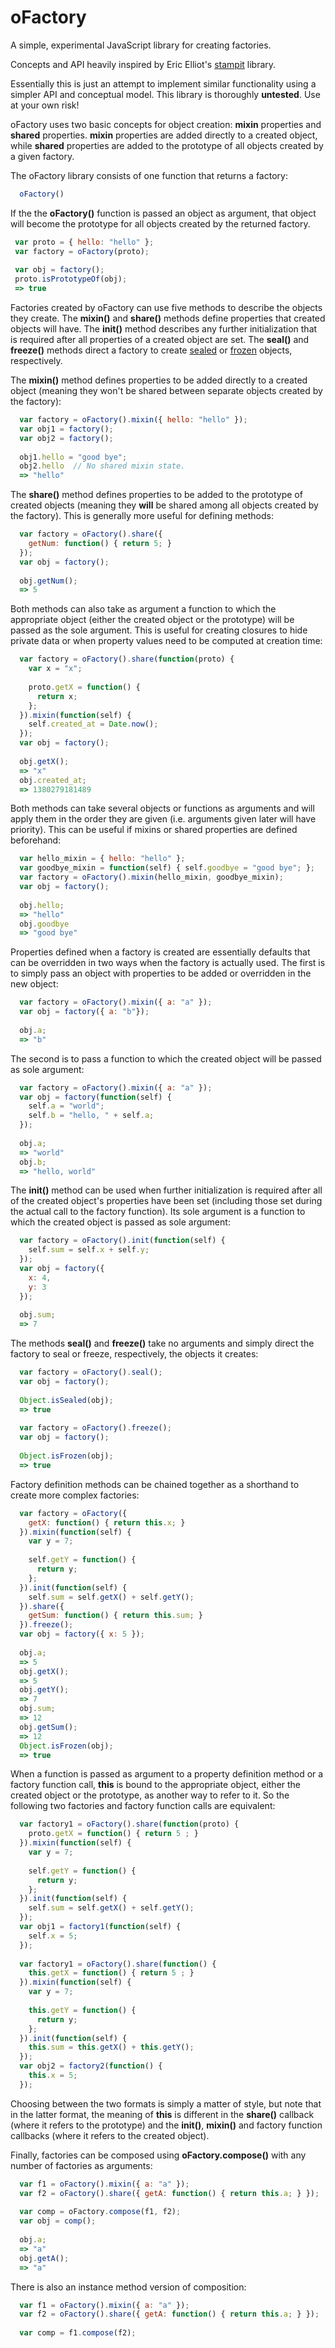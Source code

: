 oFactory
========

A simple, experimental JavaScript library for creating factories.

Concepts and API heavily inspired by Eric Elliot's [stampit](https://github.com/dilvie/stampit) library. 

Essentially this is just an attempt to implement similar functionality using a simpler API and conceptual model. This
library is thoroughly **untested**. Use at your own risk!

oFactory uses two basic concepts for object creation: **mixin** properties and **shared** properties. **mixin** properties
are added directly to a created object, while **shared** properties are added to the prototype of all objects created
by a given factory.

The oFactory library consists of one function that returns a factory: 
```JavaScript
  oFactory()
```

If the the **oFactory()** function is passed an object as argument, that object will become the prototype for all objects
created by the returned factory.
```JavaScript
 var proto = { hello: "hello" };
 var factory = oFactory(proto);
 
 var obj = factory();
 proto.isPrototypeOf(obj);
 => true
```

Factories created by oFactory can use five methods to describe the objects they create. The **mixin()** and **share()**
methods define properties that created objects will have. The **init()** method describes any further initialization
that is required after all properties of a created object are set. The **seal()** and **freeze()** methods direct a 
factory to create 
[sealed](https://developer.mozilla.org/en-US/docs/Web/JavaScript/Reference/Global_Objects/Object/seal) or 
[frozen](https://developer.mozilla.org/en-US/docs/Web/JavaScript/Reference/Global_Objects/Object/freeze) 
objects, respectively.

The **mixin()** method defines properties to be added directly to a created object 
(meaning they won't be shared between separate objects created by the factory):
```JavaScript
  var factory = oFactory().mixin({ hello: "hello" });
  var obj1 = factory();
  var obj2 = factory();
  
  obj1.hello = "good bye";
  obj2.hello  // No shared mixin state.
  => "hello"
```  

The **share()** method defines properties to be added to the prototype of created objects 
(meaning they **will** be shared among all objects created by the factory). This is generally more useful
for defining methods:
```JavaScript
  var factory = oFactory().share({
    getNum: function() { return 5; }
  });
  var obj = factory();
  
  obj.getNum(); 
  => 5
```  
Both methods can also take as argument a function to which the appropriate object (either the created object
or the prototype) will be passed as the sole argument. This is useful for creating closures to hide private data or
when property values need to be computed at creation time:
```JavaScript
  var factory = oFactory().share(function(proto) {
    var x = "x";
    
    proto.getX = function() {
      return x;
    };
  }).mixin(function(self) {
    self.created_at = Date.now();
  });
  var obj = factory();
  
  obj.getX();
  => "x"
  obj.created_at;
  => 1380279181489
```

Both methods can take several objects or functions as arguments and will apply them in the order they are given
(i.e. arguments given later will have priority). This can be useful if mixins or 
shared properties are defined beforehand:
```JavaScript
  var hello_mixin = { hello: "hello" };
  var goodbye_mixin = function(self) { self.goodbye = "good bye"; };
  var factory = oFactory().mixin(hello_mixin, goodbye_mixin);
  var obj = factory();
  
  obj.hello; 
  => "hello"
  obj.goodbye
  => "good bye"
```  

Properties defined when a factory is created are essentially defaults that can
be overridden in two ways when the factory is actually used. The first is to 
simply pass an object with properties to be added or overridden in the new object: 
```JavaScript
  var factory = oFactory().mixin({ a: "a" });
  var obj = factory({ a: "b"});
  
  obj.a;
  => "b"
```

The second is to pass a function to which the created object will be passed as sole argument:
```JavaScript
  var factory = oFactory().mixin({ a: "a" });
  var obj = factory(function(self) {
    self.a = "world";
    self.b = "hello, " + self.a;
  });
  
  obj.a;
  => "world"
  obj.b;
  => "hello, world"
```

The **init()** method can be used when further initialization is required after all of the created object's 
properties have been set (including those set during the actual call to the factory function). Its sole 
argument is a function to which the created object is passed as sole argument:
```JavaScript
  var factory = oFactory().init(function(self) {
    self.sum = self.x + self.y;
  });
  var obj = factory({
    x: 4,
    y: 3
  });
  
  obj.sum;
  => 7
```

The methods **seal()** and **freeze()** take no arguments and simply direct the factory to seal or freeze, respectively,
the objects it creates: 
```JavaScript
  var factory = oFactory().seal();
  var obj = factory();
  
  Object.isSealed(obj);
  => true
  
  var factory = oFactory().freeze();
  var obj = factory();
  
  Object.isFrozen(obj);
  => true
```

Factory definition methods can be chained together as a shorthand to create more complex factories:
```JavaScript
  var factory = oFactory({
    getX: function() { return this.x; }
  }).mixin(function(self) {
    var y = 7;
    
    self.getY = function() {
      return y;
    };
  }).init(function(self) {
    self.sum = self.getX() + self.getY();
  }).share({
    getSum: function() { return this.sum; }
  }).freeze();
  var obj = factory({ x: 5 });
  
  obj.a;
  => 5
  obj.getX();
  => 5
  obj.getY();
  => 7
  obj.sum;
  => 12
  obj.getSum();
  => 12
  Object.isFrozen(obj);
  => true
```

When a function is passed as argument to a property definition method or a factory function call, 
**this** is bound to the appropriate object, either the created object or the prototype, 
as another way to refer to it. So the following two factories and factory function
calls are equivalent: 
```JavaScript
  var factory1 = oFactory().share(function(proto) {
    proto.getX = function() { return 5 ; }
  }).mixin(function(self) {
    var y = 7;
    
    self.getY = function() {
      return y;
    };
  }).init(function(self) {
    self.sum = self.getX() + self.getY();
  });
  var obj1 = factory1(function(self) {
    self.x = 5;
  });
  
  var factory1 = oFactory().share(function() {
    this.getX = function() { return 5 ; }
  }).mixin(function(self) {
    var y = 7;
    
    this.getY = function() {
      return y;
    };
  }).init(function(self) {
    this.sum = this.getX() + this.getY();
  });
  var obj2 = factory2(function() {
    this.x = 5;
  });
```
Choosing between the two formats is simply a matter of style, but note that in the latter format, 
the meaning of **this** is different in the **share()** callback (where it refers to the prototype) and
the **init()**, **mixin()** and factory function callbacks (where it refers to the created object).


Finally, factories can be composed using **oFactory.compose()** with any number of 
factories as arguments:
```JavaScript
  var f1 = oFactory().mixin({ a: "a" });
  var f2 = oFactory().share({ getA: function() { return this.a; } });
  
  var comp = oFactory.compose(f1, f2);
  var obj = comp();
  
  obj.a;
  => "a"
  obj.getA();
  => "a"
```

There is also an instance method version of composition:
```JavaScript
  var f1 = oFactory().mixin({ a: "a" });
  var f2 = oFactory().share({ getA: function() { return this.a; } });
  
  var comp = f1.compose(f2);
```
